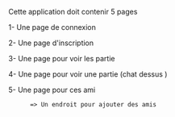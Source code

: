 Cette application doit contenir 5 pages

1- Une page de connexion

2- Une page d'inscription

3- Une page pour voir les partie

4- Une page pour voir une partie (chat dessus )

5- Une page pour ces ami

          => Un endroit pour ajouter des amis